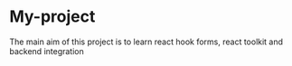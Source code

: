 # My-project
The main aim of this project is to learn react hook forms, react toolkit and backend integration
